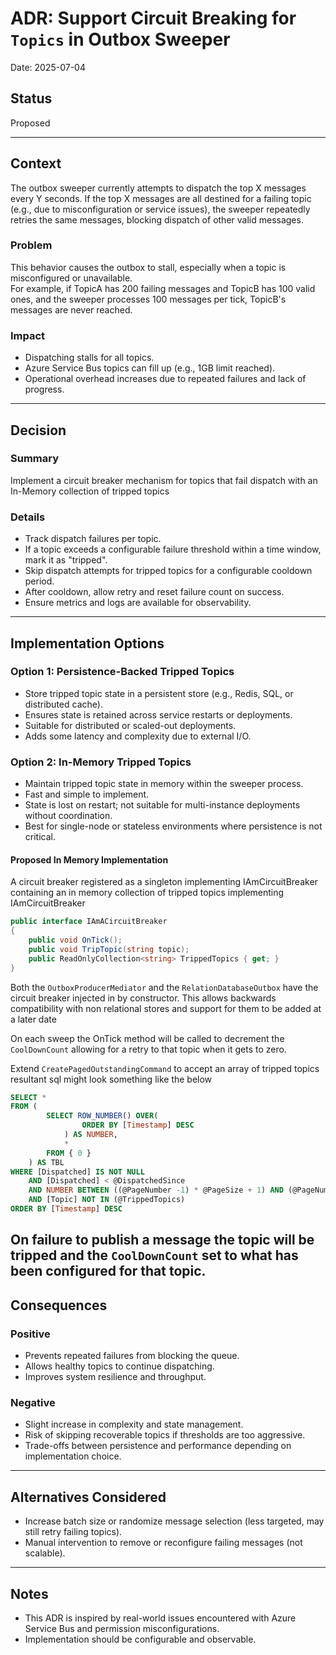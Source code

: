 # ADR: Support Circuit Breaking for `Topics` in Outbox Sweeper

Date: 2025-07-04

## Status

Proposed

---

## Context

The outbox sweeper currently attempts to dispatch the top X messages every Y seconds. If the top X messages are all destined for a failing topic (e.g., due to misconfiguration or service issues), the sweeper repeatedly retries the same messages, blocking dispatch of other valid messages.

### Problem

This behavior causes the outbox to stall, especially when a topic is misconfigured or unavailable.  
For example, if TopicA has 200 failing messages and TopicB has 100 valid ones, and the sweeper processes 100 messages per tick, TopicB's messages are never reached.

### Impact

- Dispatching stalls for all topics.
- Azure Service Bus topics can fill up (e.g., 1GB limit reached).
- Operational overhead increases due to repeated failures and lack of progress.

---

## Decision

### Summary

Implement a circuit breaker mechanism for topics that fail dispatch with an In-Memory collection of tripped topics

### Details

- Track dispatch failures per topic.
- If a topic exceeds a configurable failure threshold within a time window, mark it as "tripped".
- Skip dispatch attempts for tripped topics for a configurable cooldown period.
- After cooldown, allow retry and reset failure count on success.
- Ensure metrics and logs are available for observability.

---

## Implementation Options

### Option 1: Persistence-Backed Tripped Topics

- Store tripped topic state in a persistent store (e.g., Redis, SQL, or distributed cache).
- Ensures state is retained across service restarts or deployments.
- Suitable for distributed or scaled-out deployments.
- Adds some latency and complexity due to external I/O.

### Option 2: In-Memory Tripped Topics

- Maintain tripped topic state in memory within the sweeper process.
- Fast and simple to implement.
- State is lost on restart; not suitable for multi-instance deployments without coordination.
- Best for single-node or stateless environments where persistence is not critical.

#### Proposed In Memory Implementation

A circuit breaker registered as a singleton implementing IAmCircuitBreaker containing an in memory collection of tripped topics implementing IAmCircuitBreaker

```csharp
public interface IAmACircuitBreaker
{
    public void OnTick();
    public void TripTopic(string topic);
    public ReadOnlyCollection<string> TrippedTopics { get; }
}
```

Both the `OutboxProducerMediator` and the `RelationDatabaseOutbox` have the circuit breaker injected in by constructor. This allows backwards compatibility with non relational stores and support for them to be added at a later date

On each sweep the OnTick method will be called to decrement the `CoolDownCount` allowing for a retry to that topic when it gets to zero.

Extend `CreatePagedOutstandingCommand` to accept an array of tripped topics resultant sql might look something like the below

```sql
SELECT *
FROM (
        SELECT ROW_NUMBER() OVER(
                ORDER BY [Timestamp] DESC
            ) AS NUMBER,
            *
        FROM { 0 }
    ) AS TBL
WHERE [Dispatched] IS NOT NULL
    AND [Dispatched] < @DispatchedSince
    AND NUMBER BETWEEN ((@PageNumber -1) * @PageSize + 1) AND (@PageNumber * @PageSize)
    AND [Topic] NOT IN (@TrippedTopics)
ORDER BY [Timestamp] DESC

```

On failure to publish a message the topic will be tripped and the `CoolDownCount` set to what has been configured for that topic.
---

## Consequences

### Positive

- Prevents repeated failures from blocking the queue.
- Allows healthy topics to continue dispatching.
- Improves system resilience and throughput.

### Negative

- Slight increase in complexity and state management.
- Risk of skipping recoverable topics if thresholds are too aggressive.
- Trade-offs between persistence and performance depending on implementation choice.

---

## Alternatives Considered

- Increase batch size or randomize message selection (less targeted, may still retry failing topics).
- Manual intervention to remove or reconfigure failing messages (not scalable).

---

## Notes

- This ADR is inspired by real-world issues encountered with Azure Service Bus and permission misconfigurations.
- Implementation should be configurable and observable.
